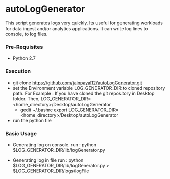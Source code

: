 # autoLogGenerator
This script generates logs very quickly. Its useful for generating workloads for data ingest and/or analytics applications.
It can write log lines to console, to log files.

### Pre-Requisites
- Python 2.7

### Execution
-  git clone https://github.com/jainpayal12/autoLogGenerator.git
-  set the Environment variable LOG_GENERATOR_DIR to cloned repository path.
   For Example : If you have cloned the git repository in Desktop folder. Then,
   LOG_GENERATOR_DIR=<home_directory>/Desktop/autoLogGenerator
   - gedit ~/.bashrc
     export LOG_GENERATOR_DIR=<home_directory>/Desktop/autoLogGenerator
-  run the python file
   
### Basic Usage
- Generating log on console.
  run : python $LOG_GENERATOR_DIR/lib/logGenerator.py
  
- Generating log in file
  run : python $LOG_GENERATOR_DIR/lib/logGenerator.py  >  $LOG_GENERATOR_DIR/logs/logFile
  
   
